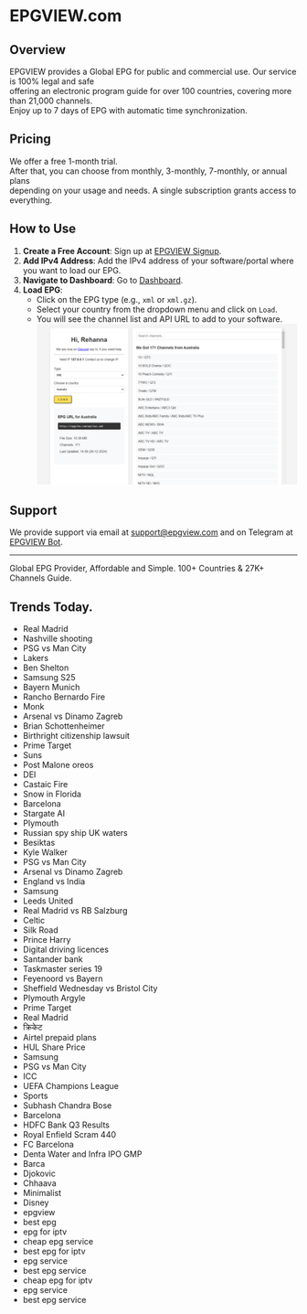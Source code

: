 # EPGVIEW.com



## Overview
EPGVIEW provides a Global EPG for public and commercial use. Our service is 100% legal and safe\
offering an electronic program guide for over 100 countries, covering more than 21,000 channels.\
Enjoy up to 7 days of EPG with automatic time synchronization.

## Pricing
We offer a free 1-month trial. \
After that, you can choose from monthly, 3-monthly, 7-monthly, or annual plans \
depending on your usage and needs. A single subscription grants access to everything.

## How to Use
1. **Create a Free Account**: Sign up at [EPGVIEW Signup](https://epgview.com/signup.php).
2. **Add IPv4 Address**: Add the IPv4 address of your software/portal where you want to load our EPG.
3. **Navigate to Dashboard**: Go to [Dashboard](https://epgview.com/dashboard.php).
4. **Load EPG**:
   - Click on the EPG type (e.g., `xml` or `xml.gz`).
   - Select your country from the dropdown menu and click on `Load`.
   - You will see the channel list and API URL to add to your software.
![EPGVIEW](img/dashboard.png)
## Support
We provide support via email at [support@epgview.com](mailto:support@epgview.com) and on Telegram at [EPGVIEW Bot](https://t.me/epgview_bot).

---

Global EPG Provider, Affordable and Simple. 100+ Countries & 27K+ Channels Guide.

## Trends Today.

- Real Madrid
- Nashville shooting
- PSG vs Man City
- Lakers
- Ben Shelton
- Samsung S25
- Bayern Munich
- Rancho Bernardo Fire
- Monk
- Arsenal vs Dinamo Zagreb
- Brian Schottenheimer
- Birthright citizenship lawsuit
- Prime Target
- Suns
- Post Malone oreos
- DEI
- Castaic Fire
- Snow in Florida
- Barcelona
- Stargate AI
- Plymouth
- Russian spy ship UK waters
- Besiktas
- Kyle Walker
- PSG vs Man City
- Arsenal vs Dinamo Zagreb
- England vs India
- Samsung
- Leeds United
- Real Madrid vs RB Salzburg
- Celtic
- Silk Road
- Prince Harry
- Digital driving licences
- Santander bank
- Taskmaster series 19
- Feyenoord vs Bayern
- Sheffield Wednesday vs Bristol City
- Plymouth Argyle
- Prime Target
- Real Madrid
- क्रिकेट
- Airtel prepaid plans
- HUL Share Price
- Samsung
- PSG vs Man City
- ICC
- UEFA Champions League
- Sports
- Subhash Chandra Bose
- Barcelona
- HDFC Bank Q3 Results
- Royal Enfield Scram 440
- FC Barcelona
- Denta Water and Infra IPO GMP
- Barca
- Djokovic
- Chhaava
- Minimalist
- Disney
- epgview
- best epg
- epg for iptv
- cheap epg service
- best epg for iptv
- epg service
- best epg service
- cheap epg for iptv
- epg service
- best epg service

